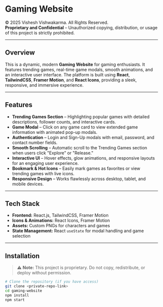 # Gaming Website

© 2025 Vishesh Vishwakarma. All Rights Reserved.  
**Proprietary and Confidential** – Unauthorized copying, distribution, or usage of this project is strictly prohibited.

---

## Overview

This is a dynamic, modern **Gaming Website** for gaming enthusiasts. It features trending games, real-time game modals, smooth animations, and an interactive user interface. The platform is built using **React**, **TailwindCSS**, **Framer Motion**, and **React Icons**, providing a sleek, responsive, and immersive experience.

---

## Features

- **Trending Games Section** – Highlighting popular games with detailed descriptions, follower counts, and interactive cards.
- **Game Modal** – Click on any game card to view extended game information with animated pop-up modals.
- **Authentication** – Login and Sign-Up modals with email, password, and contact number fields.
- **Smooth Scrolling** – Automatic scroll to the Trending Games section when users click "Explore" or "Release."
- **Interactive UI** – Hover effects, glow animations, and responsive layouts for an engaging user experience.
- **Bookmark & Hot Icons** – Easily mark games as favorites or view trending games with live icons.
- **Responsive Design** – Works flawlessly across desktop, tablet, and mobile devices.

---

## Tech Stack

- **Frontend:** React.js, TailwindCSS, Framer Motion  
- **Icons & Animations:** React Icons, Framer Motion  
- **Assets:** Custom PNGs for characters and games  
- **State Management:** React `useState` for modal handling and game selection  

---

## Installation

> ⚠️ **Note:** This project is proprietary. Do not copy, redistribute, or deploy without permission.  

```bash
# Clone the repository (if you have access)
git clone <private-repo-link>
cd gaming-website
npm install
npm start
